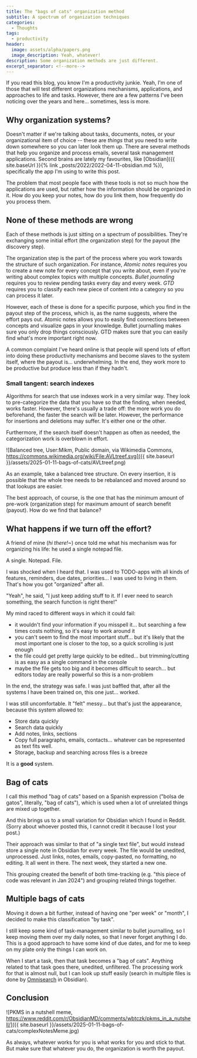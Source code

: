 ```yaml
---
title: The "bags of cats" organization method
subtitle: A spectrum of organization techniques
categories:
  - Thoughts
tags:
  - productivity
header:
  image: assets/alpha/papers.png
  image_description: Yeah, whatever!
description: Some organization methods are just different.
excerpt_separator: <!--more-->
---
```


If you read this blog, you know I'm a productivity junkie. Yeah, I'm one of those that will test different organizations mechanisms, applications, and approaches to life and tasks. However, there are a few patterns I've been noticing over the years and here... sometimes, less is more.

<!--more-->

## Why organization systems?

Doesn't matter if we're talking about tasks, documents, notes, or your organizational item of choice -- these are _things_ that you need to write down somewhere so you can later look them up. There are several methods that help you organize and process emails, several task management applications. Second brains are lately my favourites, like [Obsidian]({{ site.baseUrl }}{% link _posts/2022/2022-04-11-obsidian.md %}), specifically the app I'm using to write this post.

The problem that most people face with these tools is not so much how the applications are used, but rather how the information should be organized in it. How do you keep your notes, how do you link them, how frequently do you process them.

## None of these methods are wrong

Each of these methods is just sitting on a spectrum of possibilities. They're exchanging some initial effort (the organization step) for the payout (the discovery step).

The organization step is the part of the process where you work towards the structure of such organization. For instance, *Atomic notes* requires you to create a new note for every concept that you write about, even if you're writing about complex topics with multiple concepts. *Bullet journaling* requires you to review pending tasks every day and every week. *GTD* requires you to classify each new piece of content into a category so you can process it later.

However, each of these is done for a specific purpose, which you find in the payout step of the process, which is, as the name suggests, where the effort pays out. Atomic notes allows you to easily find connections between concepts and visualize gaps in your knowledge. Bullet journalling makes sure you only drop things consciously. GTD makes sure that you can easily find what's more important right now.

A common complaint I've heard online is that people will spend lots of effort into doing these productivity mechanisms and become slaves to the system itself, where the payout is... underwhelming. In the end, they work more to be productive but produce less than if they hadn't.

### Small tangent: search indexes

Algorithms for search that use indexes work in a very similar way. They look to pre-categorize the data that you have so that the finding, when needed, works faster. However, there's usually a trade off: the more work you do beforehand, the faster the search will be later. However, the performance for insertions and deletions may suffer. It's either one or the other.

Furthermore, if the search itself doesn't happen as often as needed, the categorization work is overblown in effort.

![Balanced tree, User:Mikm, Public domain, via Wikimedia Commons, https://commons.wikimedia.org/wiki/File:AVLtreef.svg]({{ site.baseurl }}/assets/2025-01-11-bags-of-cats/AVLtreef.png)

As an example, take a balanced tree structure. On every insertion, it is possible that the whole tree needs to be rebalanced and moved around so that lookups are easier.

The best approach, of course, is the one that has the minimum amount of pre-work (organization step) for maximum amount of search benefit (payout). How do we find that balance?

## What happens if we turn off the effort?

A friend of mine (*hi there!~*) once told me what his mechanism was for organizing his life: he used a single notepad file.

A single. Notepad. File.

I was shocked when I heard that. I was used to TODO-apps with all kinds of features, reminders, due dates, priorities... I was used to living in them. That's how you got "organized" after all.

"Yeah", he said, "I just keep adding stuff to it. If I ever need to search something, the search function is right there!"

My mind raced to different ways in which it could fail:

- it wouldn't find your information if you misspell it... but searching a few times costs nothing, so it's easy to work around it
- you can't seem to find the most important stuff... but it's likely that the most important one is closer to the top, so a quick scrolling is just enough
- the file could get pretty large quickly to be edited... but trimming/cutting is as easy as a single command in the console
- maybe the file gets too big and it becomes difficult to search... but editors today are really powerful so this is a non-problem

In the end, the strategy was safe. I was just baffled that, after all the systems I have been trained on, this one just... worked.

I was still uncomfortable. It "felt" messy... but that's just the appearance, because this system allowed to:

- Store data quickly
- Search data quickly
- Add notes, links, sections
- Copy full paragraphs, emails, contacts... whatever can be represented as text fits well.
- Storage, backup and searching across files is a breeze

It is a **good** system.

## Bag of cats

I call this method "bag of cats" based on a Spanish expression ("bolsa de gatos", literally, "bag of cats"), which is used when a lot of unrelated things are mixed up together.

And this brings us to a small variation for Obsidian which I found in Reddit. (Sorry about whoever posted this, I cannot credit it because I lost your post.)

Their approach was similar to that of "a single text file", but would instead store a single note in Obsidian for every week. The file would be unedited, unprocessed. Just links, notes, emails, copy-pasted, no formatting, no editing. It all went in there. The next week, they started a new one.

This grouping created the benefit of both time-tracking (e.g. "this piece of code was relevant in Jan 2024") and grouping related things together.

## Multiple bags of cats

Moving it down a bit further, instead of having one "per week" or "month", I decided to make this classification "by task".

I still keep some kind of task-management similar to bullet journalling, so I keep moving them over my daily notes, so that I never forget anything I do. This is a good approach to have some kind of due dates, and for me to keep on my plate only the things I can work on.

When I start a task, then that task becomes a "bag of cats". Anything related to that task goes there, unedited, unfiltered. The processing work for that is almost null, but I can look up stuff easily (search in multiple files is done by [Omnisearch](https://github.com/scambier/obsidian-omnisearch) in Obsidian).

## Conclusion

![PKMS in a nutshell meme, https://www.reddit.com/r/ObsidianMD/comments/wbtczk/pkms_in_a_nutshell/]({{ site.baseurl }}/assets/2025-01-11-bags-of-cats/complexNotesMeme.jpg)

As always, whatever works for you is what works for you and stick to that. But make sure that whatever you do, the organization is worth the payout.